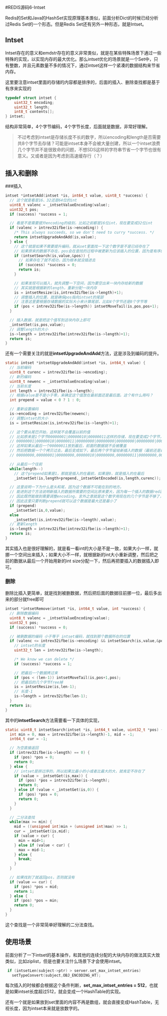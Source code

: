 #REDIS源码6-Intset

Redis的Set和Java的HashSet实现原理基本类似，前面分析Dict的时候已经分析过Redis Set的一个形态。但是Redis Set还有另外一种形态，就是Intset。

## Intset

Intset存在的意义和emdstr存在的意义非常类似，就是在某些特殊场景下通过一些特殊的实现，以实现内存的最大优化。那么intset优化的场景就是一个Set中，只有整数，并且元素数量不多的情况下，通过intset这样一个紧凑的数据结构来节省内存。

这里要注意intset里面的存储的内容都是排序的，后面的插入、删除查找都是基于有序来实现的

```c
typedef struct intset {
    uint32_t encoding;
    uint32_t length;
    int8_t contents[];
} intset;
```

结构非常简单，4个字节编码，4个字节长度，后面就是数据，非常好理解。

> 不过考虑到intset是存储长度不长的数字，所以encoding和length是否需要共8个字节去存储？可能是intset本身不会被大量创建，所以一个intset浪费几个字节并不是很致命的问题，不想SDS这样的字符串节省一个字节也很有意义。又或者是因为考虑到高速缓存行（？）

## 插入和删除

###插入

```c
intset *intsetAdd(intset *is, int64_t value, uint8_t *success) {
  // 这个就是看是16、32还是64位的int
  uint8_t valenc = _intsetValueEncoding(value);
  uint32_t pos;
  if (success) *success = 1;

  // 看是不是需要提升encoding的级别，比如之前都是16位int，现在要变成32位int
  if (valenc > intrev32ifbe(is->encoding)) {
    /* This always succeeds, so we don't need to curry *success. */
    return intsetUpgradeAndAdd(is,value);
  } else {
    // 这个就是如果不需要提升编码，就从set里面找一下这个数字是不是已经存在了
    // 如果原来的数据不存在，pos会在查找的过程中被更新为应该插入的位置，因为是有序的所以不可以随便插
    if (intsetSearch(is,value,&pos)) {
      // 如果存在了就不成功，因为根本就没插进去
      if (success) *success = 0;
      return is;
    }

    // 如果发现可以插入，就先调整一下空间，因为要空出来一块内存给新的数据
    // 其实就是根据新的length，重新分配一块内存
    is = intsetResize(is,intrev32ifbe(is->length)+1);
    // 调整插入的位置，就是确保pos指向intset的尾部
    // 注意这里要根据存储数据的实际大小来计算尾部，比如4个字节还是8个字节等
    if (pos < intrev32ifbe(is->length)) intsetMoveTail(is,pos,pos+1);
  }

  // 插入数据，就是把这个值写到这块内存上即可
  _intsetSet(is,pos,value);
  // 调整length的大小
  is->length = intrev32ifbe(intrev32ifbe(is->length)+1);
  return is;
}
```

还有一个需要关注的就是**intsetUpgradeAndAdd**方法，这是涉及到编码的提升。

```c
static intset *intsetUpgradeAndAdd(intset *is, int64_t value) {
  // 当前编码
  uint8_t curenc = intrev32ifbe(is->encoding);
  // 新的编码
  uint8_t newenc = _intsetValueEncoding(value);
  // 当前长度
  int length = intrev32ifbe(is->length);
  // 根据value是不是小于零，来确定这个值放在最前面还是最后面。这个有什么用吗？
  int prepend = value < 0 ? 1 : 0;

  // 重新设置编码
  is->encoding = intrev32ifbe(newenc);
  // 调整intset的大小
  is = intsetResize(is,intrev32ifbe(is->length)+1);

  // 这个要从尾巴开始，这样就不会覆盖以前的值
  // 比如原来是1个字节00000001|00000010|00000011这样的存储，现在要变成2个字节，先扩容变成
  // 00000001|00000010|00000011|00000000|00000000|00000000|00000000|00000000
  // 这样如果从最后一个00000011放到最后，前面的数据就不会被覆盖
  // 然后把数据一个个拷贝过去，最后变成如下，最后两个字节留给新插入的数据（最前还是最后是根据prepend来的）
  // 00000000,00000001|00000000,00000010|00000000,000000011|00000000,00000000

  // 从最后一个往前
  while(length--)
    // 这个prepend如果是1，那就是插入的在最前，如果是0，就是插入的在最后
    _intsetSet(is,length+prepend,_intsetGetEncoded(is,length,curenc));

  // 这里说明一下为什么是头和尾，因为这个数据不可能在别的地方。
  // 能进到这个方法说明新插入的数据所需要的空间比原来要大，因为每一个插入的数据redis都会尝试用最合适的字节数来存储，也就是说比如1，只会用最小的2个字节来存储，而不会用8个字节。
  // 因此既然能做到需要调整encoding，言外之意就是这个数字用现在的几个字节是不够了，那么如果小于零一定是最小的，大于零一定是最大的，否则就可以用之前的编码来存储而不需要扩容了。
  // 因此这里只要判断prepend就可以这个数据是最大还是最小了
  if (prepend)
    _intsetSet(is,0,value);
  else
    _intsetSet(is,intrev32ifbe(is->length),value);
  // 更新length
  is->length = intrev32ifbe(intrev32ifbe(is->length)+1);
  return is;
}
```

其实插入也是很好理解的，就是看一看int的大小是不是一致，如果大小一样，就挪一个空间出来插入；如果大小不一样，就根据新的int大小重新调整，然后把之前的数据从最后一个开始用新的int size分配一下，然后再把要插入的数据插入即可。

### 删除

删除比插入更简单，就是找到被删数据，然后把后面的数据往前挪一位，最后多出来的部分就free即可

```c
intset *intsetRemove(intset *is, int64_t value, int *success) {
  // 删除数据编码
  uint8_t valenc = _intsetValueEncoding(value);
  uint32_t pos;
  if (success) *success = 0;

  // 被删数据的编码 小于等于 intset编码，就找到那个数据所在的位置
  if (valenc <= intrev32ifbe(is->encoding) && intsetSearch(is,value,&pos)) {
    // intset的长度
    uint32_t len = intrev32ifbe(is->length);

    /* We know we can delete */
    if (success) *success = 1;

    // 把最后一个数据拷过来
    if (pos < (len-1)) intsetMoveTail(is,pos+1,pos);
    // 把最后的几个字节free掉
    is = intsetResize(is,len-1);
    // 长度-1
    is->length = intrev32ifbe(len-1);
  }
  return is;
}
```

其中的**intsetSearch**方法需要看一下具体的实现，

```c
static uint8_t intsetSearch(intset *is, int64_t value, uint32_t *pos) {
  int min = 0, max = intrev32ifbe(is->length)-1, mid = -1;
  int64_t cur = -1;

  // 为空直接返回
  if (intrev32ifbe(is->length) == 0) {
    if (pos) *pos = 0;
    return 0;
  } else {
    // intset是排过序的，所以如果比最小的小或者比最大的大，就肯定不存在了
    if (value > _intsetGet(is,max)) {
      if (pos) *pos = intrev32ifbe(is->length);
      return 0;
    } else if (value < _intsetGet(is,0)) {
      if (pos) *pos = 0;
      return 0;
    }
  }

  // 二分法查找
  while(max >= min) {
    mid = ((unsigned int)min + (unsigned int)max) >> 1;
    cur = _intsetGet(is,mid);
    if (value > cur) {
      min = mid+1;
    } else if (value < cur) {
      max = mid-1;
    } else {
      break;
    }
  }

  // 如果找到了就返回pos，否则就没有
  if (value == cur) {
    if (pos) *pos = mid;
    return 1;
  } else {
    if (pos) *pos = min;
    return 0;
  }
}
```

这个查找是一个非常简单好理解的二分法查找。

## 使用场景

前面分析了一下intset的基本操作，和其他的连续分配的大块内存的做法其实大致类似，比如ziplist，但是也要关注什么场景下才会使用intset。

```c
 if (intsetLen(subject->ptr) > server.set_max_intset_entries)
   setTypeConvert(subject,OBJ_ENCODING_HT);
```

每次插入的时候都会根据这个条件判断，**set_max_intset_entries = 512**，也就是如果intset长度超过512，就会变成一个HashTable的实现。

还有一个就是如果放到set里面的内容不再是数组，就会直接变成HashTable，无视长度，因为intset本来就是放数字的。